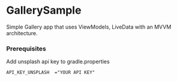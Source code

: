 # GallerySample
Simple Gallery app that uses ViewModels, LiveData with an MVVM architecture.  

### Prerequisites  

Add unsplash api key to gradle.properties

```
API_KEY_UNSPLASH  ="YOUR API KEY"
```
